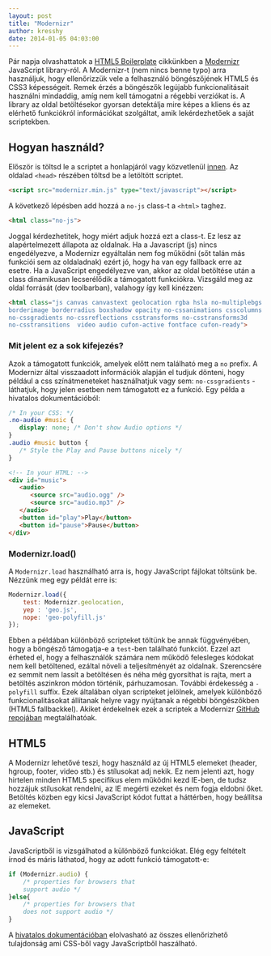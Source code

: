 ```yaml
---
layout: post
title: "Modernizr"
author: kresshy
date: 2014-01-05 04:03:00
---
```


Pár napja olvashattatok a [HTML5 Boilerplate](http://kir-dev.sch.bme.hu/2014/01/03/a-html5-boilerplate/) cikkünkben a [Modernizr](http://modernizr.com/) JavaScript library-ról. A Modernizr-t (nem nincs benne typo) arra használjuk, hogy ellenőrizzük vele a felhasználó böngészőjének HTML5 és CSS3 képességeit. 
Remek érzés a böngészők legújabb funkcionalitásait használni mindaddig, amíg nem kell támogatni a régebbi verziókat is. A library az oldal betöltésekor gyorsan detektálja mire képes a kliens és az elérhető funkciókról információkat szolgáltat, amik lekérdezhetőek a saját scriptekben.

## Hogyan használd?

Először is töltsd le a scriptet a honlapjáról vagy közvetlenül [innen](http://modernizr.com/download/#-fontface-backgroundsize-borderimage-borderradius-boxshadow-flexbox-hsla-multiplebgs-opacity-rgba-textshadow-cssanimations-csscolumns-generatedcontent-cssgradients-cssreflections-csstransforms-csstransforms3d-csstransitions-applicationcache-canvas-canvastext-draganddrop-hashchange-history-audio-video-indexeddb-input-inputtypes-localstorage-postmessage-sessionstorage-websockets-websqldatabase-webworkers-geolocation-inlinesvg-smil-svg-svgclippaths-touch-webgl-shiv-cssclasses-addtest-prefixed-teststyles-testprop-testallprops-hasevent-prefixes-domprefixes-load). 
Az oldalad `<head>` részében töltsd be a letöltött scriptet.

~~~html
<script src="modernizr.min.js" type="text/javascript"></script>
~~~

A következő lépésben add hozzá a `no-js` class-t a `<html>` taghez.

~~~html
<html class="no-js">
~~~

Joggal kérdezhetitek, hogy miért adjuk hozzá ezt a class-t. Ez lesz az alapértelmezett állapota az oldalnak. Ha a Javascript (js) nincs engedélyezve, a Modernizr egyáltalán nem fog működni (sőt talán más funkciói sem az oldaladnak) ezért jó, hogy ha van egy fallback erre az esetre. Ha a JavaScript engedélyezve van, akkor az oldal betöltése után a class dinamikusan lecserélődik a támogatott funkciókra. Vizsgáld meg az oldal forrását (dev toolbarban), valahogy így kell kinézzen:

~~~html 
<html class="js canvas canvastext geolocation rgba hsla no-multiplebgs
borderimage borderradius boxshadow opacity no-cssanimations csscolumns 
no-cssgradients no-cssreflections csstransforms no-csstransforms3d 
no-csstransitions  video audio cufon-active fontface cufon-ready"> 
~~~

### Mit jelent ez a sok kifejezés?

Azok a támogatott funkciók, amelyek előtt nem található meg a `no` prefix. A Modernizr által visszaadott információk alapján el tudjuk dönteni, hogy például a css színátmeneteket használhatjuk vagy sem: `no-cssgradients` - láthatjuk, hogy jelen esetben nem támogatott ez a funkció. Egy példa a hivatalos dokumentációból:

~~~css
/* In your CSS: */
.no-audio #music {
   display: none; /* Don't show Audio options */
}
.audio #music button {
   /* Style the Play and Pause buttons nicely */
}
~~~

~~~html
<!-- In your HTML: -->
<div id="music">
   <audio>
      <source src="audio.ogg" />
      <source src="audio.mp3" />
   </audio>
   <button id="play">Play</button>
   <button id="pause">Pause</button>
</div>
~~~

### Modernizr.load()

A `Modernizr.load` használható arra is, hogy JavaScript fájlokat töltsünk be. Nézzünk meg egy példát erre is:

~~~js
Modernizr.load({
    test: Modernizr.geolocation,
    yep : 'geo.js',
    nope: 'geo-polyfill.js'
});
~~~

Ebben a példában különböző scripteket töltünk be annak függvényében, hogy a böngésző támogatja-e a `test`-ben található funkciót. Ezzel azt érheted el, hogy a felhasználók számára nem működő felesleges kódokat nem kell betöltened, ezáltal növeli a teljesítményét az oldalnak. Szerencsére ez semmit nem lassít a betöltésen és néha még gyorsíthat is rajta, mert a betöltés aszinkron módon történik, párhuzamosan. További érdekesség a `-polyfill` suffix. Ezek általában olyan scripteket jelölnek, amelyek különböző funkcionalitásokat állítanak helyre vagy nyújtanak a régebbi böngészőkben (HTML5 fallbackkel). Akiket érdekelnek ezek a scriptek a Modernizr [GitHub repojában](https://github.com/Modernizr/Modernizr/wiki/HTML5-Cross-browser-Polyfills) megtalálhatóak.

## HTML5

A Modernizr lehetővé teszi, hogy használd az új HTML5 elemeket (header, hgroup, footer, video stb.) és stílusokat adj nekik. Ez nem jelenti azt, hogy hirtelen minden HTML5 specifikus elem működni kezd IE-ben, de tudsz hozzájuk stílusokat rendelni, az IE megérti ezeket és nem fogja eldobni őket. Betöltés közben egy kicsi JavaScript kódot futtat a háttérben, hogy beállítsa az elemeket.

## JavaScript

JavaScriptből is vizsgálhatod a különböző funkciókat. Elég egy feltételt írnod és máris láthatod, hogy az adott funkció támogatott-e:

~~~js
if (Modernizr.audio) {
    /* properties for browsers that
    support audio */
}else{
    /* properties for browsers that
    does not support audio */
}
~~~

A [hivatalos dokumentációban](http://modernizr.com/docs/) elolvasható az összes ellenőrizhető tulajdonság ami CSS-ből vagy JavaScriptből haszálható.

